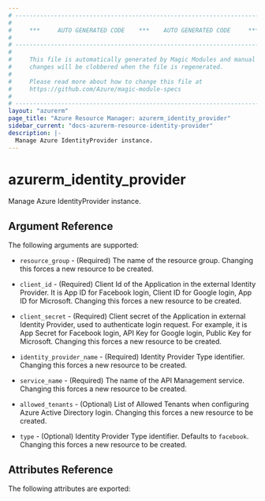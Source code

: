 ```yaml
---
# ----------------------------------------------------------------------------
#
#     ***     AUTO GENERATED CODE    ***    AUTO GENERATED CODE     ***
#
# ----------------------------------------------------------------------------
#
#     This file is automatically generated by Magic Modules and manual
#     changes will be clobbered when the file is regenerated.
#
#     Please read more about how to change this file at
#     https://github.com/Azure/magic-module-specs
#
# ----------------------------------------------------------------------------
layout: "azurerm"
page_title: "Azure Resource Manager: azurerm_identity_provider"
sidebar_current: "docs-azurerm-resource-identity-provider"
description: |-
  Manage Azure IdentityProvider instance.
---
```


# azurerm_identity_provider

Manage Azure IdentityProvider instance.


## Argument Reference

The following arguments are supported:

* `resource_group` - (Required) The name of the resource group. Changing this forces a new resource to be created.

* `client_id` - (Required) Client Id of the Application in the external Identity Provider. It is App ID for Facebook login, Client ID for Google login, App ID for Microsoft. Changing this forces a new resource to be created.

* `client_secret` - (Required) Client secret of the Application in external Identity Provider, used to authenticate login request. For example, it is App Secret for Facebook login, API Key for Google login, Public Key for Microsoft. Changing this forces a new resource to be created.

* `identity_provider_name` - (Required) Identity Provider Type identifier. Changing this forces a new resource to be created.

* `service_name` - (Required) The name of the API Management service. Changing this forces a new resource to be created.

* `allowed_tenants` - (Optional) List of Allowed Tenants when configuring Azure Active Directory login. Changing this forces a new resource to be created.

* `type` - (Optional) Identity Provider Type identifier. Defaults to `facebook`. Changing this forces a new resource to be created.

## Attributes Reference

The following attributes are exported:
